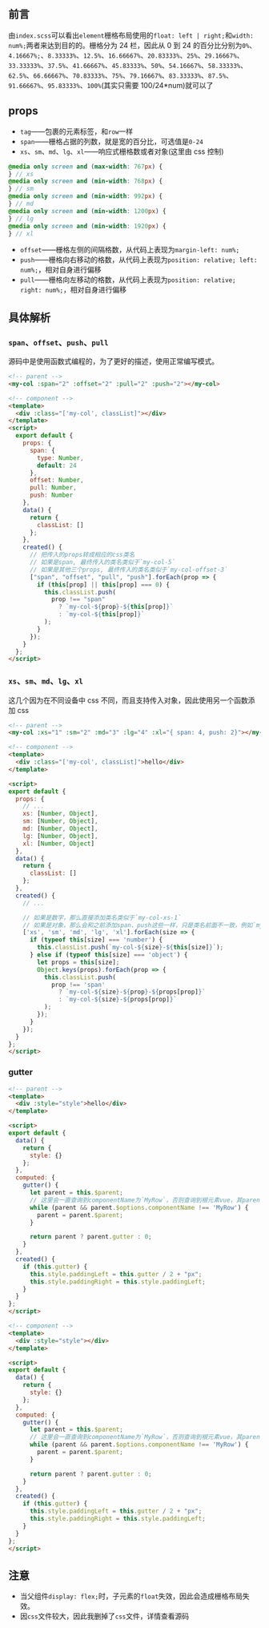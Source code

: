 ## 前言

由`index.scss`可以看出`element`栅格布局使用的`float: left | right;`和`width: num%;`两者来达到目的的。栅格分为 24 栏，因此从 0 到 24 的百分比分别为`0%`、`4.16667%;`、`8.33333%`、`12.5%`、`16.66667%`、`20.83333%`、`25%`、`29.16667%`、`33.33333%`、`37.5%`、`41.66667%`、`45.83333%`、`50%`、`54.16667%`、`58.33333%`、`62.5%`、`66.66667%`、`70.83333%`、`75%`、`79.16667%`、`83.33333%`、`87.5%`、`91.66667%`、`95.83333%`、`100%`(其实只需要 100/24\*num)就可以了

## props

- `tag`——包裹的元素标签，和`row`一样
- `span`——栅格占据的列数，就是宽的百分比，可选值是`0-24`
- `xs`、`sm`、`md`、`lg`、`xl`——响应式栅格数或者对象(这里由 css 控制)

```scss
@media only screen and (max-width: 767px) {
} // xs
@media only screen and (min-width: 768px) {
} // sm
@media only screen and (min-width: 992px) {
} // md
@media only screen and (min-width: 1200px) {
} // lg
@media only screen and (min-width: 1920px) {
} // xl
```

- `offset`——栅格左侧的间隔格数，从代码上表现为`margin-left: num%;`
- `push`——栅格向右移动的格数，从代码上表现为`position: relative; left: num%;`，相对自身进行偏移
- `pull`——栅格向左移动的格数，从代码上表现为`position: relative; right: num%;`，相对自身进行偏移

## 具体解析

### `span`、`offset`、`push`、`pull`

源码中是使用函数式编程的，为了更好的描述，使用正常编写模式。

```html
<!-- parent -->
<my-col :span="2" :offset="2" :pull="2" :push="2"></my-col>
```

```html
<!-- component -->
<template>
  <div :class="['my-col', classList]"></div>
</template>
<script>
  export default {
    props: {
      span: {
        type: Number,
        default: 24
      },
      offset: Number,
      pull: Number,
      push: Number
    },
    data() {
      return {
        classList: []
      };
    },
    created() {
      // 把传入的props转成相应的css类名
      // 如果是span, 最终传入的类名类似于`my-col-5`
      // 如果是其他三个props, 最终传入的类名类似于`my-col-offset-3`
      ["span", "offset", "pull", "push"].forEach(prop => {
        if (this[prop] || this[prop] === 0) {
          this.classList.push(
            prop !== "span"
              ? `my-col-${prop}-${this[prop]}`
              : `my-col-${this[prop]}`
          );
        }
      });
    }
  };
</script>
```

### `xs`、`sm`、`md`、`lg`、`xl`

这几个因为在不同设备中 css 不同，而且支持传入对象，因此使用另一个函数添加 css

```html
<!-- parent -->
<my-col :xs="1" :sm="2" :md="3" :lg="4" :xl="{ span: 4, push: 2}"></my-col>
```

```html
<!-- component -->
<template>
  <div :class="['my-col', classList]">hello</div>
</template>

<script>
export default {
  props: {
    // ...
    xs: [Number, Object],
    sm: [Number, Object],
    md: [Number, Object],
    lg: [Number, Object],
    xl: [Number, Object]
  },
  data() {
    return {
      classList: []
    };
  },
  created() {
    // ...

    // 如果是数字，那么直接添加类名类似于`my-col-xs-1`
    // 如果是对象，那么会和之前添加span、push这些一样，只是类名前面不一致，例如`my-col-xs-4`、`my-col-xs-push-2`
    ['xs', 'sm', 'md', 'lg', 'xl'].forEach(size => {
      if (typeof this[size] === 'number') {
        this.classList.push(`my-col-${size}-${this[size]}`);
      } else if (typeof this[size] === 'object') {
        let props = this[size];
        Object.keys(props).forEach(prop => {
          this.classList.push(
            prop !== 'span'
              ? `my-col-${size}-${prop}-${props[prop]}`
              : `my-col-${size}-${props[prop]}`
          );
        });
      }
    });
  }
};
</script>
```

### gutter

```html
<!-- parent -->
<template>
  <div :style="style">hello</div>
</template>

<script>
export default {
  data() {
    return {
      style: {}
    };
  },
  computed: {
    gutter() {
      let parent = this.$parent;
      // 这里会一直查询到componentName为`MyRow`，否则查询到根元素vue，其parent属性为`undefined`为止
      while (parent && parent.$options.componentName !== 'MyRow') {
        parent = parent.$parent;
      }

      return parent ? parent.gutter : 0;
    }
  },
  created() {
    if (this.gutter) {
      this.style.paddingLeft = this.gutter / 2 + "px";
      this.style.paddingRight = this.style.paddingLeft;
    }
  }
};
</script>
```

```html
<!-- component -->
<template>
  <div :style="style"></div>
</template>

<script>
export default {
  data() {
    return {
      style: {}
    };
  },
  computed: {
    gutter() {
      let parent = this.$parent;
      // 这里会一直查询到componentName为`MyRow`，否则查询到根元素vue，其parent属性为`undefined`为止
      while (parent && parent.$options.componentName !== 'MyRow') {
        parent = parent.$parent;
      }

      return parent ? parent.gutter : 0;
    }
  },
  created() {
    if (this.gutter) {
      this.style.paddingLeft = this.gutter / 2 + "px";
      this.style.paddingRight = this.style.paddingLeft;
    }
  }
};
</script>
```

## 注意

- 当父组件`display: flex;`时，子元素的`float`失效，因此会造成栅格布局失效。
- 因`css`文件较大，因此我删掉了`css`文件，详情查看源码